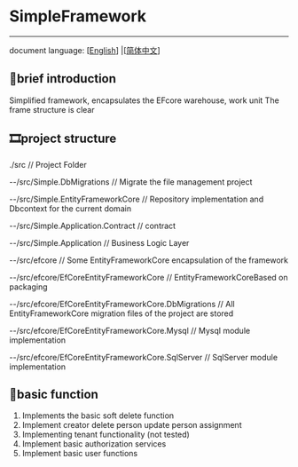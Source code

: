 # SimpleFramework

-----
document language: [[English](README.en.md)] |[[简体中文](README.md)]

## 🎈brief introduction
Simplified framework, encapsulates the EFcore warehouse, work unit
The frame structure is clear

## 🎞project structure

./src                                        // Project Folder

 --/src/Simple.DbMigrations                 // Migrate the file management project

 --/src/Simple.EntityFrameworkCore          // Repository implementation and Dbcontext for the current domain

 --/src/Simple.Application.Contract         // contract

 --/src/Simple.Application                  // Business Logic Layer

 --/src/efcore                              // Some EntityFrameworkCore encapsulation of the framework

 --/src/efcore/EfCoreEntityFrameworkCore                // EntityFrameworkCoreBased on packaging

 --/src/efcore/EfCoreEntityFrameworkCore.DbMigrations   // All EntityFrameworkCore migration files of the project are stored

 --/src/efcore/EfCoreEntityFrameworkCore.Mysql   // Mysql module implementation
 
 --/src/efcore/EfCoreEntityFrameworkCore.SqlServer   // SqlServer module implementation
 
## 🍬basic function
1. Implements the basic soft delete function 
2. Implement creator delete person update person assignment
3. Implementing tenant functionality (not tested)
4. Implement basic authorization services
5. Implement basic user functions